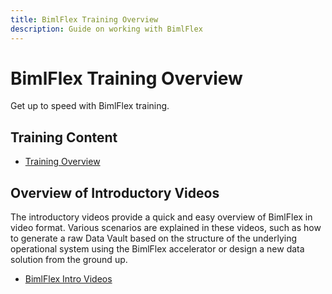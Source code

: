 ```yaml
---
title: BimlFlex Training Overview
description: Guide on working with BimlFlex
---
```

# BimlFlex Training Overview

Get up to speed with BimlFlex training.

## Training Content

* [Training Overview](bimlflex-training-content)

## Overview of Introductory Videos

The introductory videos provide a quick and easy overview of BimlFlex in video format. Various scenarios are explained in these videos, such as how to generate a raw Data Vault based on the structure of the underlying operational system using the BimlFlex accelerator or design a new data solution from the ground up.

* [BimlFlex Intro Videos](bimlflex-getting-started-intro-videos)
